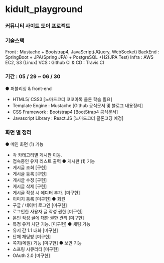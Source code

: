 # kidult_playground
### 커뮤니티 사이트 토이 프로젝트
### 기술스택 
  Front : Mustache +  Bootstrap4, JavaScript(JQuery, WebSocket)
  BackEnd :  SpringBoot + JPA(Spring JPA) + PostgreSQL +H2(JPA Test)
  Infra : AWS EC2, S3 (Linux)
  VCS : Github
  CI & CD : Travis CI 
### 기간 : 05 / 29 ~ 06 / 30
 ● 퍼블리싱 & front-end
   - HTML5/ CSS3 [노마드코더 코코아톡 클론 학습 필요]
   - Template Engine : Mustache [Github 공식문서 및 블로그 내용정리]
   - CSS Framework : Bootstrap4 [BootStrap4 공식문서]
   - Javascript Library : React.JS [노마드코더 클론코딩 예정]
### 화면 별 정리 
 ● 메인 화면
  (1) 기능
   - 각 카테고리별 게시판 이동.
   - 접속중인 유저 리스트 출력
 ● 게시판
  (1) 기능
   - 게시글 조회 [구현]
   - 게시글 등록 [구현]
   - 게시글 수정 [구현]
   - 게시글 삭제 [구현]
   - 게시글 작성 시 에디터 추가. [미구현]
   - 이미지 등록 [미구현]
 ● 회원
   - 구글 / 네이버 로그인 [미구현]
   - 로그인한 사용자 글 작성 권한 [미구현]
   - 본인 작성 글에 대한 권한 관리 [미구현]
   - 특정 유저 차단 기능. [미구현]
 ● 채팅 기능
   - 유저 간 1:1 대화 [미구현]
   - 단체 채팅방 [미구현]
   - 쪽지(메일) 기능 [미구현]
 ● 보안 기능
   - 스프링 시큐리티 [미구현]
   - OAuth 2.0 [미구현]

